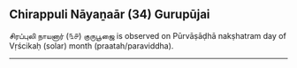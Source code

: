 ## Chirappuli Nāyaṉaār (34) Gurupūjai
சிரப்புலி நாயனார் (௩௪) குருபூஜை is observed on Pūrvāṣāḍhā nakṣhatram day of Vṛścikaḥ (solar) month (praatah/paraviddha).



---
